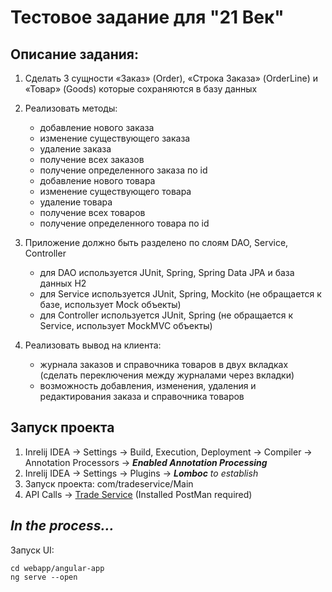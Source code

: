 Тестовое задание для "21 Век"
==============

Описание задания:
--------------

1. Сделать 3 сущности «Заказ» (Order), «Строка Заказа» (OrderLine) и «Товар» (Goods) которые сохраняются в базу данных

2. Реализовать методы:

    - добавление нового заказа
    - изменение существующего заказа
    - удаление заказа
    - получение всех заказов
    - получение определенного заказа по id
    - добавление нового товара
    - изменение существующего товара
    - удаление товара
    - получение всех товаров
    - получение определенного товара по id
  
3. Приложение должно быть разделено по слоям DAO, Service, Controller

    - для DAO используется JUnit, Spring, Spring Data JPA и база данных H2
    - для Service используется JUnit, Spring, Mockito (не обращается к базе, использует Mock объекты)
    - для Controller используется JUnit, Spring (не обращается к Service, использует MockMVC объекты)

4. Реализовать вывод на клиента:
  
     - журнала заказов и справочника товаров в двух вкладках (сделать переключения между журналами через вкладки)
     - возможность добавления, изменения, удаления и редактирования заказа и справочника товаров

Запуск проекта
--------------

1. Inrelij IDEA -> Settings -> Build, Execution, Deployment -> Compiler -> Annotation Processors -> ***Enabled Annotation Processing***
2. Inrelij IDEA -> Settings -> Plugins -> ***Lomboc*** *to establish*
3. Запуск проекта: com/tradeservice/Main
4. API Calls -> [Trade Service](https://documenter.getpostman.com/view/8128788/SVYusHqh) (Installed PostMan required)


*In the process...*
------
Запуск UI: 

    cd webapp/angular-app
    ng serve --open
